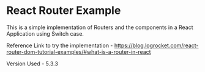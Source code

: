 # React Router Example

This is a simple implementation of Routers and the components in a React Application using Switch case. 

Reference Link to try the implementation - https://blog.logrocket.com/react-router-dom-tutorial-examples/#what-is-a-router-in-react  

Version Used - 5.3.3

